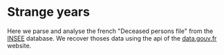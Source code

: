 # Strange years
Here we parse and analyse the french "Deceased persons file" from the [INSEE](https://www.insee.fr) database.
We recover thoses data using the api of the [data.gouv.fr](https://www.data.gouv.fr) website.
